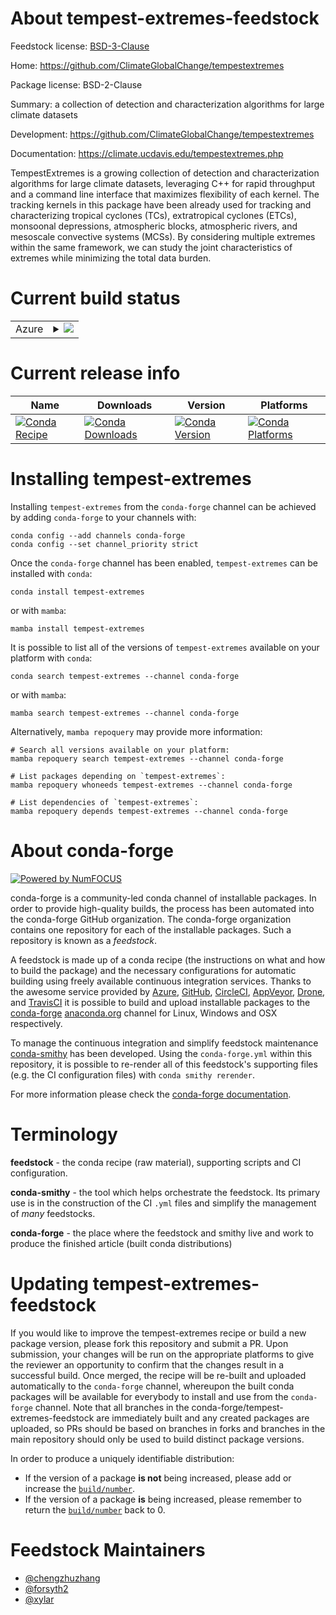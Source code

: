 About tempest-extremes-feedstock
================================

Feedstock license: [BSD-3-Clause](https://github.com/conda-forge/tempest-extremes-feedstock/blob/main/LICENSE.txt)

Home: https://github.com/ClimateGlobalChange/tempestextremes

Package license: BSD-2-Clause

Summary: a collection of detection and characterization algorithms for large climate datasets

Development: https://github.com/ClimateGlobalChange/tempestextremes

Documentation: https://climate.ucdavis.edu/tempestextremes.php

TempestExtremes is a growing collection of detection and characterization
algorithms for large climate datasets, leveraging C++ for rapid throughput
and a command line interface that maximizes flexibility of each kernel. The
tracking kernels in this package have been already used for tracking and
characterizing tropical cyclones (TCs), extratropical cyclones (ETCs),
monsoonal depressions, atmospheric blocks, atmospheric rivers, and mesoscale
convective systems (MCSs). By considering multiple extremes within the same
framework, we can study the joint characteristics of extremes while
minimizing the total data burden.


Current build status
====================


<table>
    
  <tr>
    <td>Azure</td>
    <td>
      <details>
        <summary>
          <a href="https://dev.azure.com/conda-forge/feedstock-builds/_build/latest?definitionId=11290&branchName=main">
            <img src="https://dev.azure.com/conda-forge/feedstock-builds/_apis/build/status/tempest-extremes-feedstock?branchName=main">
          </a>
        </summary>
        <table>
          <thead><tr><th>Variant</th><th>Status</th></tr></thead>
          <tbody><tr>
              <td>linux_64_mpimpich</td>
              <td>
                <a href="https://dev.azure.com/conda-forge/feedstock-builds/_build/latest?definitionId=11290&branchName=main">
                  <img src="https://dev.azure.com/conda-forge/feedstock-builds/_apis/build/status/tempest-extremes-feedstock?branchName=main&jobName=linux&configuration=linux%20linux_64_mpimpich" alt="variant">
                </a>
              </td>
            </tr><tr>
              <td>linux_64_mpinompi</td>
              <td>
                <a href="https://dev.azure.com/conda-forge/feedstock-builds/_build/latest?definitionId=11290&branchName=main">
                  <img src="https://dev.azure.com/conda-forge/feedstock-builds/_apis/build/status/tempest-extremes-feedstock?branchName=main&jobName=linux&configuration=linux%20linux_64_mpinompi" alt="variant">
                </a>
              </td>
            </tr><tr>
              <td>linux_64_mpiopenmpi</td>
              <td>
                <a href="https://dev.azure.com/conda-forge/feedstock-builds/_build/latest?definitionId=11290&branchName=main">
                  <img src="https://dev.azure.com/conda-forge/feedstock-builds/_apis/build/status/tempest-extremes-feedstock?branchName=main&jobName=linux&configuration=linux%20linux_64_mpiopenmpi" alt="variant">
                </a>
              </td>
            </tr><tr>
              <td>linux_aarch64_mpimpich</td>
              <td>
                <a href="https://dev.azure.com/conda-forge/feedstock-builds/_build/latest?definitionId=11290&branchName=main">
                  <img src="https://dev.azure.com/conda-forge/feedstock-builds/_apis/build/status/tempest-extremes-feedstock?branchName=main&jobName=linux&configuration=linux%20linux_aarch64_mpimpich" alt="variant">
                </a>
              </td>
            </tr><tr>
              <td>linux_aarch64_mpinompi</td>
              <td>
                <a href="https://dev.azure.com/conda-forge/feedstock-builds/_build/latest?definitionId=11290&branchName=main">
                  <img src="https://dev.azure.com/conda-forge/feedstock-builds/_apis/build/status/tempest-extremes-feedstock?branchName=main&jobName=linux&configuration=linux%20linux_aarch64_mpinompi" alt="variant">
                </a>
              </td>
            </tr><tr>
              <td>linux_aarch64_mpiopenmpi</td>
              <td>
                <a href="https://dev.azure.com/conda-forge/feedstock-builds/_build/latest?definitionId=11290&branchName=main">
                  <img src="https://dev.azure.com/conda-forge/feedstock-builds/_apis/build/status/tempest-extremes-feedstock?branchName=main&jobName=linux&configuration=linux%20linux_aarch64_mpiopenmpi" alt="variant">
                </a>
              </td>
            </tr><tr>
              <td>linux_ppc64le_mpimpich</td>
              <td>
                <a href="https://dev.azure.com/conda-forge/feedstock-builds/_build/latest?definitionId=11290&branchName=main">
                  <img src="https://dev.azure.com/conda-forge/feedstock-builds/_apis/build/status/tempest-extremes-feedstock?branchName=main&jobName=linux&configuration=linux%20linux_ppc64le_mpimpich" alt="variant">
                </a>
              </td>
            </tr><tr>
              <td>linux_ppc64le_mpinompi</td>
              <td>
                <a href="https://dev.azure.com/conda-forge/feedstock-builds/_build/latest?definitionId=11290&branchName=main">
                  <img src="https://dev.azure.com/conda-forge/feedstock-builds/_apis/build/status/tempest-extremes-feedstock?branchName=main&jobName=linux&configuration=linux%20linux_ppc64le_mpinompi" alt="variant">
                </a>
              </td>
            </tr><tr>
              <td>linux_ppc64le_mpiopenmpi</td>
              <td>
                <a href="https://dev.azure.com/conda-forge/feedstock-builds/_build/latest?definitionId=11290&branchName=main">
                  <img src="https://dev.azure.com/conda-forge/feedstock-builds/_apis/build/status/tempest-extremes-feedstock?branchName=main&jobName=linux&configuration=linux%20linux_ppc64le_mpiopenmpi" alt="variant">
                </a>
              </td>
            </tr><tr>
              <td>osx_64_mpimpich</td>
              <td>
                <a href="https://dev.azure.com/conda-forge/feedstock-builds/_build/latest?definitionId=11290&branchName=main">
                  <img src="https://dev.azure.com/conda-forge/feedstock-builds/_apis/build/status/tempest-extremes-feedstock?branchName=main&jobName=osx&configuration=osx%20osx_64_mpimpich" alt="variant">
                </a>
              </td>
            </tr><tr>
              <td>osx_64_mpinompi</td>
              <td>
                <a href="https://dev.azure.com/conda-forge/feedstock-builds/_build/latest?definitionId=11290&branchName=main">
                  <img src="https://dev.azure.com/conda-forge/feedstock-builds/_apis/build/status/tempest-extremes-feedstock?branchName=main&jobName=osx&configuration=osx%20osx_64_mpinompi" alt="variant">
                </a>
              </td>
            </tr><tr>
              <td>osx_64_mpiopenmpi</td>
              <td>
                <a href="https://dev.azure.com/conda-forge/feedstock-builds/_build/latest?definitionId=11290&branchName=main">
                  <img src="https://dev.azure.com/conda-forge/feedstock-builds/_apis/build/status/tempest-extremes-feedstock?branchName=main&jobName=osx&configuration=osx%20osx_64_mpiopenmpi" alt="variant">
                </a>
              </td>
            </tr><tr>
              <td>osx_arm64_mpimpich</td>
              <td>
                <a href="https://dev.azure.com/conda-forge/feedstock-builds/_build/latest?definitionId=11290&branchName=main">
                  <img src="https://dev.azure.com/conda-forge/feedstock-builds/_apis/build/status/tempest-extremes-feedstock?branchName=main&jobName=osx&configuration=osx%20osx_arm64_mpimpich" alt="variant">
                </a>
              </td>
            </tr><tr>
              <td>osx_arm64_mpinompi</td>
              <td>
                <a href="https://dev.azure.com/conda-forge/feedstock-builds/_build/latest?definitionId=11290&branchName=main">
                  <img src="https://dev.azure.com/conda-forge/feedstock-builds/_apis/build/status/tempest-extremes-feedstock?branchName=main&jobName=osx&configuration=osx%20osx_arm64_mpinompi" alt="variant">
                </a>
              </td>
            </tr><tr>
              <td>osx_arm64_mpiopenmpi</td>
              <td>
                <a href="https://dev.azure.com/conda-forge/feedstock-builds/_build/latest?definitionId=11290&branchName=main">
                  <img src="https://dev.azure.com/conda-forge/feedstock-builds/_apis/build/status/tempest-extremes-feedstock?branchName=main&jobName=osx&configuration=osx%20osx_arm64_mpiopenmpi" alt="variant">
                </a>
              </td>
            </tr>
          </tbody>
        </table>
      </details>
    </td>
  </tr>
</table>

Current release info
====================

| Name | Downloads | Version | Platforms |
| --- | --- | --- | --- |
| [![Conda Recipe](https://img.shields.io/badge/recipe-tempest--extremes-green.svg)](https://anaconda.org/conda-forge/tempest-extremes) | [![Conda Downloads](https://img.shields.io/conda/dn/conda-forge/tempest-extremes.svg)](https://anaconda.org/conda-forge/tempest-extremes) | [![Conda Version](https://img.shields.io/conda/vn/conda-forge/tempest-extremes.svg)](https://anaconda.org/conda-forge/tempest-extremes) | [![Conda Platforms](https://img.shields.io/conda/pn/conda-forge/tempest-extremes.svg)](https://anaconda.org/conda-forge/tempest-extremes) |

Installing tempest-extremes
===========================

Installing `tempest-extremes` from the `conda-forge` channel can be achieved by adding `conda-forge` to your channels with:

```
conda config --add channels conda-forge
conda config --set channel_priority strict
```

Once the `conda-forge` channel has been enabled, `tempest-extremes` can be installed with `conda`:

```
conda install tempest-extremes
```

or with `mamba`:

```
mamba install tempest-extremes
```

It is possible to list all of the versions of `tempest-extremes` available on your platform with `conda`:

```
conda search tempest-extremes --channel conda-forge
```

or with `mamba`:

```
mamba search tempest-extremes --channel conda-forge
```

Alternatively, `mamba repoquery` may provide more information:

```
# Search all versions available on your platform:
mamba repoquery search tempest-extremes --channel conda-forge

# List packages depending on `tempest-extremes`:
mamba repoquery whoneeds tempest-extremes --channel conda-forge

# List dependencies of `tempest-extremes`:
mamba repoquery depends tempest-extremes --channel conda-forge
```


About conda-forge
=================

[![Powered by
NumFOCUS](https://img.shields.io/badge/powered%20by-NumFOCUS-orange.svg?style=flat&colorA=E1523D&colorB=007D8A)](https://numfocus.org)

conda-forge is a community-led conda channel of installable packages.
In order to provide high-quality builds, the process has been automated into the
conda-forge GitHub organization. The conda-forge organization contains one repository
for each of the installable packages. Such a repository is known as a *feedstock*.

A feedstock is made up of a conda recipe (the instructions on what and how to build
the package) and the necessary configurations for automatic building using freely
available continuous integration services. Thanks to the awesome service provided by
[Azure](https://azure.microsoft.com/en-us/services/devops/), [GitHub](https://github.com/),
[CircleCI](https://circleci.com/), [AppVeyor](https://www.appveyor.com/),
[Drone](https://cloud.drone.io/welcome), and [TravisCI](https://travis-ci.com/)
it is possible to build and upload installable packages to the
[conda-forge](https://anaconda.org/conda-forge) [anaconda.org](https://anaconda.org/)
channel for Linux, Windows and OSX respectively.

To manage the continuous integration and simplify feedstock maintenance
[conda-smithy](https://github.com/conda-forge/conda-smithy) has been developed.
Using the ``conda-forge.yml`` within this repository, it is possible to re-render all of
this feedstock's supporting files (e.g. the CI configuration files) with ``conda smithy rerender``.

For more information please check the [conda-forge documentation](https://conda-forge.org/docs/).

Terminology
===========

**feedstock** - the conda recipe (raw material), supporting scripts and CI configuration.

**conda-smithy** - the tool which helps orchestrate the feedstock.
                   Its primary use is in the construction of the CI ``.yml`` files
                   and simplify the management of *many* feedstocks.

**conda-forge** - the place where the feedstock and smithy live and work to
                  produce the finished article (built conda distributions)


Updating tempest-extremes-feedstock
===================================

If you would like to improve the tempest-extremes recipe or build a new
package version, please fork this repository and submit a PR. Upon submission,
your changes will be run on the appropriate platforms to give the reviewer an
opportunity to confirm that the changes result in a successful build. Once
merged, the recipe will be re-built and uploaded automatically to the
`conda-forge` channel, whereupon the built conda packages will be available for
everybody to install and use from the `conda-forge` channel.
Note that all branches in the conda-forge/tempest-extremes-feedstock are
immediately built and any created packages are uploaded, so PRs should be based
on branches in forks and branches in the main repository should only be used to
build distinct package versions.

In order to produce a uniquely identifiable distribution:
 * If the version of a package **is not** being increased, please add or increase
   the [``build/number``](https://docs.conda.io/projects/conda-build/en/latest/resources/define-metadata.html#build-number-and-string).
 * If the version of a package **is** being increased, please remember to return
   the [``build/number``](https://docs.conda.io/projects/conda-build/en/latest/resources/define-metadata.html#build-number-and-string)
   back to 0.

Feedstock Maintainers
=====================

* [@chengzhuzhang](https://github.com/chengzhuzhang/)
* [@forsyth2](https://github.com/forsyth2/)
* [@xylar](https://github.com/xylar/)

